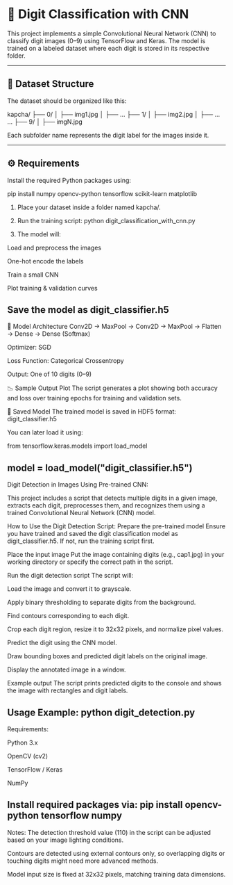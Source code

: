 # 🧠 Digit Classification with CNN

This project implements a simple Convolutional Neural Network (CNN) to classify digit images (0–9) using TensorFlow and Keras. The model is trained on a labeled dataset where each digit is stored in its respective folder.

---

## 📁 Dataset Structure

The dataset should be organized like this:

kapcha/
├── 0/
│ ├── img1.jpg
│ ├── ...
├── 1/
│ ├── img2.jpg
│ ├── ...
...
├── 9/
│ ├── imgN.jpg


Each subfolder name represents the digit label for the images inside it.

---

## ⚙️ Requirements

Install the required Python packages using:

pip install numpy opencv-python tensorflow scikit-learn matplotlib

1. Place your dataset inside a folder named kapcha/.

2. Run the training script:
python digit_classification_with_cnn.py

3. The model will:

Load and preprocess the images

One-hot encode the labels

Train a small CNN

Plot training & validation curves

Save the model as digit_classifier.h5
--------------------------------------------------------------------------

🧪 Model Architecture
Conv2D → MaxPool → Conv2D → MaxPool → Flatten → Dense → Dense (Softmax)

Optimizer: SGD

Loss Function: Categorical Crossentropy

Output: One of 10 digits (0–9)

📉 Sample Output Plot
The script generates a plot showing both accuracy and loss over training epochs for training and validation sets.

💾 Saved Model
The trained model is saved in HDF5 format: digit_classifier.h5

You can later load it using: 

from tensorflow.keras.models import load_model

model = load_model("digit_classifier.h5")
--------------------------------------------------------------------------
Digit Detection in Images Using Pre-trained CNN:

This project includes a script that detects multiple digits in a given image, extracts each digit, preprocesses them, and recognizes them using a trained Convolutional Neural Network (CNN) model.

How to Use the Digit Detection Script:
Prepare the pre-trained model
Ensure you have trained and saved the digit classification model as digit_classifier.h5. If not, run the training script first.

Place the input image
Put the image containing digits (e.g., cap1.jpg) in your working directory or specify the correct path in the script.

Run the digit detection script
The script will:

Load the image and convert it to grayscale.

Apply binary thresholding to separate digits from the background.

Find contours corresponding to each digit.

Crop each digit region, resize it to 32x32 pixels, and normalize pixel values.

Predict the digit using the CNN model.

Draw bounding boxes and predicted digit labels on the original image.

Display the annotated image in a window.

Example output
The script prints predicted digits to the console and shows the image with rectangles and digit labels.

Usage Example: 
python digit_detection.py
--------------------------------------------------------------------------
Requirements:

Python 3.x

OpenCV (cv2)

TensorFlow / Keras

NumPy

Install required packages via:
pip install opencv-python tensorflow numpy
--------------------------------------------------------------------------
Notes:
The detection threshold value (110) in the script can be adjusted based on your image lighting conditions.

Contours are detected using external contours only, so overlapping digits or touching digits might need more advanced methods.

Model input size is fixed at 32x32 pixels, matching training data dimensions.